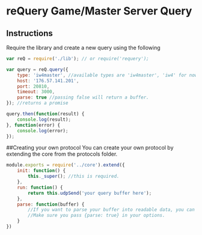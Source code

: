 # reQuery Game/Master Server Query

## Instructions
Require the library and create a new query using the following

```js
var reQ = require('./lib'); // or require('requery');

var query = reQ.query({
    type: 'iw4master', //available types are 'iw4master', 'iw4' for now.
    host: '176.57.141.201',
    port: 20810,
    timeout: 3000,
    parse: true //passing false will return a buffer.
}); //returns a promise

query.then(function(result) {
    console.log(result);
}, function(error) {
    console.log(error);
});
```

##Creating your own protocol
You can create your own protocol by extending the core from the protocols folder.

```js
module.exports = require('../core').extend({
    init: function() {
        this._super(); //this is required.
    },
    run: function() {
        return this.udpSend('your query buffer here');
    },
    parse: function(buffer) {
        //If you want to parse your buffer into readable data, you can do it here.
        //Make sure you pass {parse: true} in your options.
    }
})
```